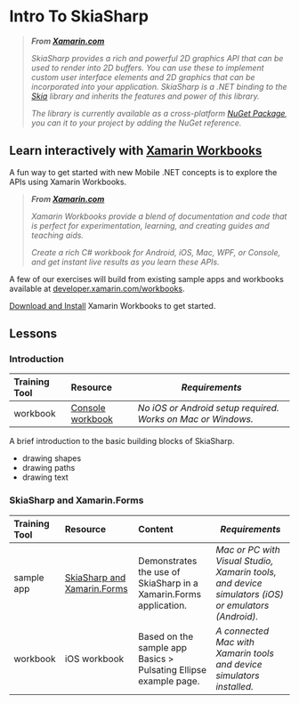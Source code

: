 # Intro To SkiaSharp

> _**From [Xamarin.com](https://developer.xamarin.com/guides/cross-platform/drawing/introduction/)**_
>
> _SkiaSharp provides a rich and powerful 2D graphics API that can be used to render into 2D buffers. You can use these to implement custom user interface elements and 2D graphics that can be incorporated into your application. SkiaSharp is a .NET binding to the [Skia](https://developer.xamarin.com/guides/cross-platform/drawing/introduction/) library and inherits the features and power of this library._
>
> _The library is currently available as a cross-platform [NuGet Package](https://www.nuget.org/packages/SkiaSharp), you can it to your project by adding the NuGet reference._

## Learn interactively with [Xamarin Workbooks](https://developer.xamarin.com/workbooks/)

A fun way to get started with new Mobile .NET concepts is to explore the APIs using Xamarin Workbooks.

> _**From [Xamarin.com](https://developer.xamarin.com/guides/cross-platform/workbooks/)**_
>
> _Xamarin Workbooks provide a blend of documentation and code that is perfect for experimentation, learning, and creating guides and teaching aids._
> 
> _Create a rich C# workbook for Android, iOS, Mac, WPF, or Console, and get instant live results as you learn these APIs._

A few of our exercises will build from existing sample apps and workbooks available at [developer.xamarin.com/workbooks](https://developer.xamarin.com/workbooks/). 

[Download and Install](https://developer.xamarin.com/guides/cross-platform/workbooks/install/) Xamarin Workbooks to get started.

## Lessons

### Introduction

| Training Tool | Resource | _Requirements_ |
|:--------|:---------|----------------|
| workbook | [Console workbook](https://developer.xamarin.com/workbooks/graphics/skiasharp/introduction/introduction.workbook) | _No iOS or Android setup required. Works on Mac or Windows._ |

A brief introduction to the basic building blocks of SkiaSharp.
* drawing shapes
* drawing paths
* drawing text

### SkiaSharp and Xamarin.Forms

| Training Tool | Resource | Content | _Requirements_ |
|:--------|:---------|:--------|----------------|
| sample app | [SkiaSharp and Xamarin.Forms](https://developer.xamarin.com/samples/xamarin-forms/SkiaSharpForms/SkiaSharpFormsDemos/) | Demonstrates the use of SkiaSharp in a Xamarin.Forms application. | _Mac or PC with Visual Studio, Xamarin tools, and device simulators (iOS) or emulators (Android)._ |
| workbook | iOS workbook | Based on the sample app Basics > Pulsating Ellipse example page. | _A connected Mac with Xamarin tools and device simulators installed._ |

